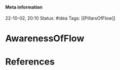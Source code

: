 #### Meta information
22-10-02, 20:10
Status: #idea
Tags: [[PillarsOfFlow]]





# AwarenessOfFlow







# References
